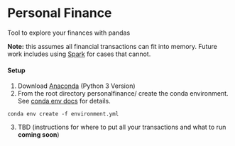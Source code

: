 # Personal Finance
Tool to explore your finances with pandas


**Note:** this assumes all financial transactions can fit into memory. Future work includes using [Spark] for cases that cannot.

#### Setup

1. Download [Anaconda] (Python 3 Version)
2. From the root directory personalfinance/ create the conda environment. See [conda env docs] for details.

```conda env create -f environment.yml```

3. TBD (instructions for where to put all your transactions and what to run **coming soon**)



[Spark]: https://spark.apache.org/
[Anaconda]: https://www.anaconda.com/distribution/
[conda env docs]: https://docs.conda.io/projects/conda/en/latest/user-guide/tasks/manage-environments.html#creating-an-environment-from-an-environment-yml-file